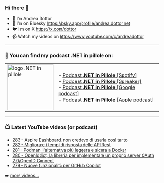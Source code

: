 ### Hi there 👋

- 🖖 I’m Andrea Dottor
- 🦋 I’m on Bluesky https://bsky.app/profile/andrea.dottor.net
- 🐦 I’m on X https://x.com/dottor
- 📹 Watch my videos on https://www.youtube.com/c/andreadottor

---

### 📢 You can find my podcast **.NET in pillole** on:
  
<table>
  <tr>
    <td>
      <img src="https://www.dottor.net/images/podcast_logo.png" alt="logo .NET in pillole" width="150" height="150" />
    </td>
    <td>  
- <a href="https://open.spotify.com/show/7jyoG6BBmzvScNOqSpVvQQ?si=XI5bWP2WSNeyuvZjDIVKjw">Podcast <strong>.NET in Pillole</strong> [Spotify]</a><br />
- <a href="https://www.spreaker.com/show/net-in-pillole">Podcast <strong>.NET in Pillole</strong> [Spreaker]</a><br />
- <a href="https://www.google.com/podcasts?feed=aHR0cHM6Ly93d3cuc3ByZWFrZXIuY29tL3Nob3cvMzY4NTM0NC9lcGlzb2Rlcy9mZWVk">Podcast <strong>.NET in Pillole</strong> [Google podcast]</a><br />
- <a href="https://podcasts.apple.com/it/podcast/net-in-pillole/id1478648398">Podcast <strong>.NET in Pillole</strong> [Apple podcast]</a><br />
    </td>
  </tr>
</table>

---

### 📺 Latest YouTube videos (or podcast)

<!-- YOUTUBE:START -->
- [283 - Aspire Dashboard, non credevo di usarla così tanto](https://www.youtube.com/watch?v=OWLAb7XvDmg)
- [282 - Migliorare i tempi di risposta delle API Rest](https://www.youtube.com/watch?v=mYa-_nZQAqk)
- [281 - Podman, l&#39;alternativa più leggera e sicura a Docker](https://www.youtube.com/watch?v=qRFKb5OcexU)
- [280 - OpenIddict, la libreria per implementare un proprio server OAuth 2.0/OpenID Connect](https://www.youtube.com/watch?v=uYYbfsgLbhE)
- [279 - Nuove funzionalità per GitHub Copilot](https://www.youtube.com/watch?v=EEnDOIlyccQ)
<!-- YOUTUBE:END -->

➡️ [more videos...](https://www.youtube.com/AndreaDottor)


